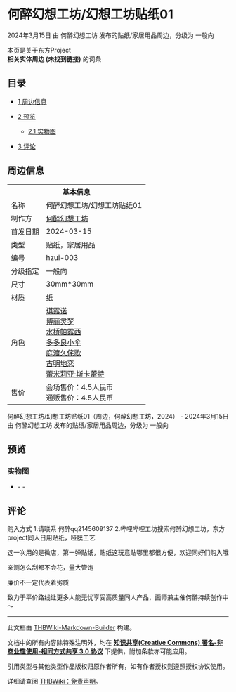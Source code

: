 # 何醉幻想工坊/幻想工坊贴纸01

<!-- source html: G:\repos\THBWiki-Markdown-Builder\THBWikiMarkdown\Temp\main\a\a8\ns0%3A%E4%BD%95%E9%86%89%E5%B9%BB%E6%83%B3%E5%B7%A5%E5%9D%8A%2F%E5%B9%BB%E6%83%B3%E5%B7%A5%E5%9D%8A%E8%B4%B4%E7%BA%B801.html -->

2024年3月15日 由 何醉幻想工坊  发布的贴纸/家居用品周边，分级为 一般向

本页是关于东方Project  
 **相关实体周边 (未找到链接)** 的词条
## 目录

- [1 周边信息](#周边信息)
- [2 预览](#预览)

  - [2.1 实物图](#实物图)



- [3 评论](#评论)




## 周边信息

<table><tbody><tr><th colspan="2">基本信息</th></tr><tr><td class="label">名称</td><td> 何醉幻想工坊/幻想工坊贴纸01 </td></tr><tr><td class="label">制作方</td><td><a href="./何醉幻想工坊.md" title="何醉幻想工坊">何醉幻想工坊</a></td></tr><tr><td class="label">首发日期</td><td>2024-03-15</td></tr><tr><td class="label">类型</td><td>贴纸，家居用品</td></tr><tr><td class="label">编号</td><td>hzui-003</td></tr><tr><td class="label">分级指定</td><td>一般向</td></tr><tr><td class="label">尺寸</td><td>30mm*30mm</td></tr><tr><td class="label">材质</td><td>纸</td></tr><tr><td class="label">角色</td><td><a href="./琪露诺.md" title="琪露诺">琪露诺</a><br><a href="./博丽灵梦.md" title="博丽灵梦">博丽灵梦</a><br><a href="./水桥帕露西.md" title="水桥帕露西">水桥帕露西</a><br><a href="./多多良小伞.md" title="多多良小伞">多多良小伞</a><br><a href="./庭渡久侘歌.md" title="庭渡久侘歌">庭渡久侘歌</a><br><a href="./古明地恋.md" title="古明地恋">古明地恋</a><br><a href="./蕾米莉亚·斯卡蕾特.md" title="蕾米莉亚·斯卡蕾特">蕾米莉亚·斯卡蕾特</a></td></tr><tr><td class="label">售价</td><td>会场售价：4.5人民币<br>通贩售价：4.5人民币</td></tr></tbody></table>

何醉幻想工坊/幻想工坊贴纸01（周边，何醉幻想工坊，2024） - 2024年3月15日 由 何醉幻想工坊  发布的贴纸/家居用品周边，分级为 一般向
## 预览
### 实物图
- [](./文件-何醉幻想工坊／幻想工坊贴纸01实物图1.jpg.md)- [](./文件-何醉幻想工坊／幻想工坊贴纸01实物图2.jpg.md)- [](./文件-何醉幻想工坊／幻想工坊贴纸01实物图3.jpg.md)

## 评论

  
购入方式 1.请联系 何醉qq2145609137 2.哔哩哔哩工坊搜索何醉幻想工坊，东方project同人日用贴纸，哑膜工艺  

这一次用的是微店，第一弹贴纸，贴纸这玩意贴哪里都很方便，欢迎同好们购入哦  

亲测怎么刮都不会花，量大管饱  

廉价不一定代表着劣质  

致力于平价路线让更多人能无忧享受高质量同人产品，画师兼主催何醉持续创作中～
  






---

此文档由 [THBWiki-Markdown-Builder](https://github.com/Delsin-Yu/THBWiki-Markdown-Builder) 构建。

文档中的所有内容除特殊注明外，均在 [**知识共享(Creative Commons) 署名-非商业性使用-相同方式共享 3.0 协议**](https://creativecommons.org/licenses/by-sa/3.0/deed.zh-hans) 下提供，附加条款亦可能应用。

引用类型与其他类型作品版权归原作者所有，如有作者授权则遵照授权协议使用。

详细请查阅 [THBWiki：免责声明](https://thbwiki.cc/THBWiki:%E5%85%8D%E8%B4%A3%E5%A3%B0%E6%98%8E)。

